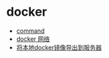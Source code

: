 # docker

- [command](command.md)
- [docker 网络](./Internet.md)
- [将本地docker镜像导出到服务器](将本地docker镜像导出到服务器.md)